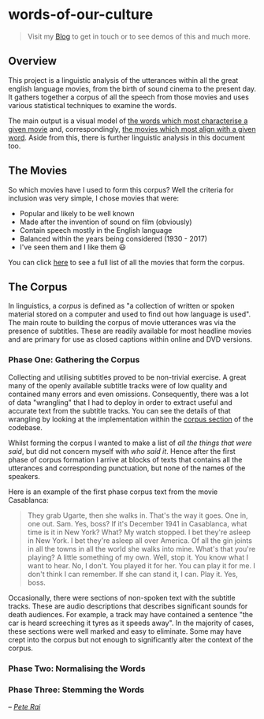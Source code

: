 # words-of-our-culture

> Visit my [Blog](http://www.rai.org.uk) to get in touch or to
see demos of this and much more.

## Overview

This project is a linguistic analysis of the utterances within all the great english language movies, from the birth of sound cinema to the present day. It gathers together a corpus of all the speech from those movies and uses various statistical techniques to examine the words.

The main output is a visual model of [the words which most characterise a given movie](http://rai.org.uk/wooc/random.php?type=movie) and, correspondingly, [the movies which most align with a given word](http://rai.org.uk/wooc/random.php?type=word). Aside from this, there is further linguistic analysis in this document too.

## The Movies

So which movies have I used to form this corpus? Well the criteria for inclusion was very simple, I chose movies that were:

* Popular and likely to be well known
* Made after the invention of sound on film (obviously)
* Contain speech mostly in the English language
* Balanced within the years being considered (1930 - 2017)
* I've seen them and I like them :smiley:

You can click [here](http://rai.org.uk/wooc/content.php) to see a full list of all the movies that form the corpus.

## The Corpus

In linguistics, a _corpus_ is defined as "a collection of written or spoken material stored on a computer and used to find out how language is used". The main route to building the corpus of movie utterances was via the presence of subtitles. These are readily available for most headline movies and are primary for use as closed captions within online and DVD versions.

### Phase One: Gathering the Corpus

Collecting and utilising subtitles proved to be non-trivial exercise. A great many of the openly available subtitle tracks were of low quality and contained many errors and even omissions. Consequently, there was a lot of data "wrangling" that I had to deploy in order to extract useful and accurate text from the subtitle tracks. You can see the details of that wrangling by looking at the implementation within the [corpus section](https://github.com/pete-rai/words-of-our-culture/tree/master/corpus) of the codebase.

Whilst forming the corpus I wanted to make a list of _all the things that were said_, but did not concern myself with _who said it_. Hence after the first phase of corpus formation I arrive at blocks of texts that contains all the utterances and corresponding punctuation, but none of the names of the speakers.

Here is an example of the first phase corpus text from the movie Casablanca:

> They grab Ugarte, then she walks in. That's the way it goes. One in, one out. Sam. Yes, boss? If it's December 1941 in Casablanca, what time is it in New York? What? My watch stopped. I bet they're asleep in New York. I bet they're asleep all over America. Of all the gin joints in all the towns in all the world she walks into mine. What's that you're playing? A little something of my own. Well, stop it. You know what I want to hear. No, I don't. You played it for her. You can play it for me. I don't think I can remember. If she can stand it, I can. Play it. Yes, boss.

Occasionally, there were sections of non-spoken text with the subtitle tracks. These are audio descriptions that describes significant sounds for death audiences. For example, a track may have contained a sentence "the car is heard screeching it tyres as it speeds away". In the majority of cases, these sections were well marked and easy to eliminate. Some may have crept into the corpus but not enough to significantly alter the context of the corpus.

### Phase Two: Normalising the Words


### Phase Three: Stemming the Words







_– [Pete Rai](http://www.rai.org.uk)_
